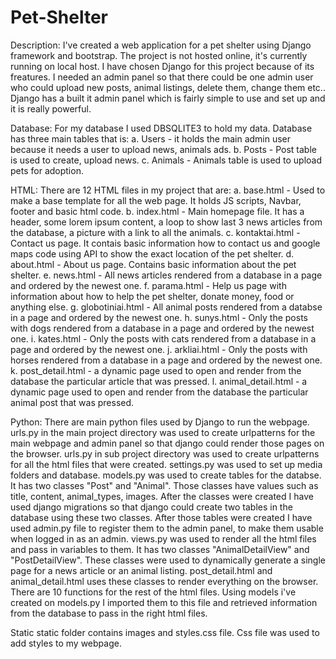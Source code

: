 # Pet-Shelter
Description:
I've created a web application for a pet shelter using Django framework and bootstrap. The project is not hosted online, it's currently running on local host. I have chosen Django for this project because of its freatures. I needed an admin panel so that there could be one admin user who could upload new posts, animal listings, delete them, change them etc.. Django has a built it admin panel which is fairly simple to use and set up and it is really powerful.

Database: For my database I used DBSQLITE3 to hold my data. Database has three main tables that is: a. Users - it holds the main admin user because it needs a user to upload news, animals ads. b. Posts - Post table is used to create, upload news. c. Animals - Animals table is used to upload pets for adoption.

HTML: There are 12 HTML files in my project that are: a. base.html - Used to make a base template for all the web page. It holds JS scripts, Navbar, footer and basic html code. b. index.html - Main homepage file. It has a header, some lorem ipsum content, a loop to show last 3 news articles from the database, a picture with a link to all the animals. c. kontaktai.html - Contact us page. It contais basic information how to contact us and google maps code using API to show the exact location of the pet shelter. d. about.html - About us page. Contains basic information about the pet shelter. e. news.html - All news articles rendered from a database in a page and ordered by the newest one. f. parama.html - Help us page with information about how to help the pet shelter, donate money, food or anything else. g. globotiniai.html - All animal posts rendered from a databse in a page and ordered by the newest one. h. sunys.html - Only the posts with dogs rendered from a database in a page and ordered by the newest one. i. kates.html - Only the posts with cats rendered from a database in a page and ordered by the newest one. j. arkliai.html - Only the posts with horses rendered from a database in a page and ordered by the newest one. k. post_detail.html - a dynamic page used to open and render from the database the particular article that was pressed. l. animal_detail.html - a dynamic page used to open and render from the database the particular animal post that was pressed.

Python: There are main python files used by Django to run the webpage. urls.py in the main project directory was used to create urlpatterns for the main webpage and admin panel so that django could render those pages on the browser. urls.py in sub project directory was used to create urlpatterns for all the html files that were created. settings.py was used to set up media folders and database. models.py was used to create tables for the databse. It has two classes "Post" and "Animal". Those classes have values such as title, content, animal_types, images. After the classes were created I have used django migrations so that django could create two tables in the database using these two classes. After those tables were created I have used admin.py file to register them to the admin panel, to make them usable when logged in as an admin. views.py was used to render all the html files and pass in variables to them. It has two classes "AnimalDetailView" and "PostDetailView". These classes were used to dynamically generate a single page for a news article or an animal listing. post_detail.html and animal_detail.html uses these classes to render everything on the browser. There are 10 functions for the rest of the html files. Using models i've created on models.py I imported them to this file and retrieved information from the database to pass in the right html files.

Static static folder contains images and styles.css file. Css file was used to add styles to my webpage.
